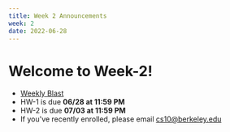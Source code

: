 ```yaml
---
title: Week 2 Announcements
week: 2
date: 2022-06-28
---
```


# Welcome to Week-2!

- [Weekly Blast](https://edstem.org/us/courses/23249/discussion/1600148)
- HW-1 is due **06/28 at 11:59 PM**
- HW-2 is due **07/03 at 11:59 PM**
- If you've recently enrolled, please email cs10@berkeley.edu
